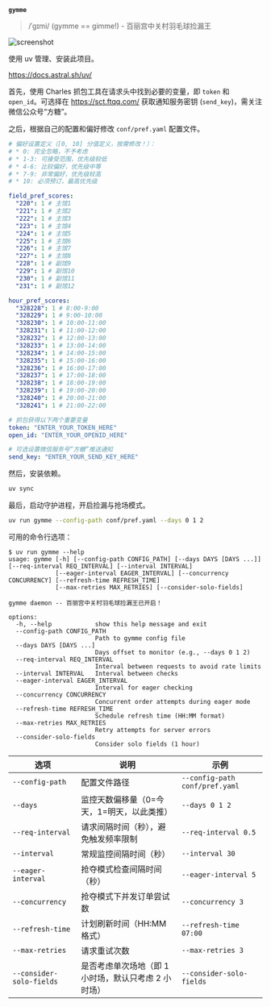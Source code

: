 **`gymme`**

> /ˈɡɪmi/ (gymme == gimme!) - 百丽宫中关村羽毛球捡漏王

![screenshot](https://github.com/user-attachments/assets/d4b627e9-4c28-45cd-9fe2-eaa275ceab56)

使用 uv 管理、安装此项目。

<https://docs.astral.sh/uv/>

首先，使用 Charles 抓包工具在请求头中找到必要的变量，即 `token` 和 `open_id`。可选择在 <https://sct.ftqq.com/> 获取通知服务密钥 (`send_key`)，需关注微信公众号“方糖”。

之后，根据自己的配置和偏好修改 `conf/pref.yaml` 配置文件。

```yaml
# 偏好设置定义（[0, 10] 分值定义，按需修改！）：
# * 0: 完全忽略，不予考虑
# * 1-3: 可接受范围，优先级较低
# * 4-6: 比较偏好，优先级中等
# * 7-9: 非常偏好，优先级较高
# * 10: 必须预订，最高优先级

field_pref_scores:
  "220": 1 # 主馆1
  "221": 1 # 主馆2
  "222": 1 # 主馆3
  "223": 1 # 主馆4
  "224": 1 # 主馆5
  "225": 1 # 主馆6
  "226": 1 # 主馆7
  "227": 1 # 主馆8
  "228": 1 # 副馆9
  "229": 1 # 副馆10
  "230": 1 # 副馆11
  "231": 1 # 副馆12

hour_pref_scores:
  "328228": 1 # 8:00-9:00
  "328229": 1 # 9:00-10:00
  "328230": 1 # 10:00-11:00
  "328231": 1 # 11:00-12:00
  "328232": 1 # 12:00-13:00
  "328233": 1 # 13:00-14:00
  "328234": 1 # 14:00-15:00
  "328235": 1 # 15:00-16:00
  "328236": 1 # 16:00-17:00
  "328237": 1 # 17:00-18:00
  "328238": 1 # 18:00-19:00
  "328239": 1 # 19:00-20:00
  "328240": 1 # 20:00-21:00
  "328241": 1 # 21:00-22:00

# 抓包获得以下两个重要变量
token: "ENTER_YOUR_TOKEN_HERE"
open_id: "ENTER_YOUR_OPENID_HERE"

# 可选设置微信服务号“方糖”推送通知
send_key: "ENTER_YOUR_SEND_KEY_HERE"
```

然后，安装依赖。

```bash
uv sync
```

最后，启动守护进程，开启捡漏与抢场模式。

```bash
uv run gymme --config-path conf/pref.yaml --days 0 1 2
```

可用的命令行选项：

```console
$ uv run gymme --help
usage: gymme [-h] [--config-path CONFIG_PATH] [--days DAYS [DAYS ...]] [--req-interval REQ_INTERVAL] [--interval INTERVAL]
             [--eager-interval EAGER_INTERVAL] [--concurrency CONCURRENCY] [--refresh-time REFRESH_TIME]
             [--max-retries MAX_RETRIES] [--consider-solo-fields]

gymme daemon -- 百丽宫中关村羽毛球捡漏王已开启！

options:
  -h, --help            show this help message and exit
  --config-path CONFIG_PATH
                        Path to gymme config file
  --days DAYS [DAYS ...]
                        Days offset to monitor (e.g., --days 0 1 2)
  --req-interval REQ_INTERVAL
                        Interval between requests to avoid rate limits
  --interval INTERVAL   Interval between checks
  --eager-interval EAGER_INTERVAL
                        Interval for eager checking
  --concurrency CONCURRENCY
                        Concurrent order attempts during eager mode
  --refresh-time REFRESH_TIME
                        Schedule refresh time (HH:MM format)
  --max-retries MAX_RETRIES
                        Retry attempts for server errors
  --consider-solo-fields
                        Consider solo fields (1 hour)
```

| 选项                     | 说明                                                 | 示例                           |
| ------------------------ | ---------------------------------------------------- | ------------------------------ |
| `--config-path`          | 配置文件路径                                         | `--config-path conf/pref.yaml` |
| `--days`                 | 监控天数偏移量（0=今天，1=明天，以此类推）           | `--days 0 1 2`                 |
| `--req-interval`         | 请求间隔时间（秒），避免触发频率限制                 | `--req-interval 0.5`           |
| `--interval`             | 常规监控间隔时间（秒）                               | `--interval 30`                |
| `--eager-interval`       | 抢夺模式检查间隔时间（秒）                           | `--eager-interval 5`           |
| `--concurrency`          | 抢夺模式下并发订单尝试数                             | `--concurrency 3`              |
| `--refresh-time`         | 计划刷新时间（HH:MM 格式）                           | `--refresh-time 07:00`         |
| `--max-retries`          | 请求重试次数                                         | `--max-retries 3`              |
| `--consider-solo-fields` | 是否考虑单次场地（即 1 小时场，默认只考虑 2 小时场） | `--consider-solo-fields`       |
